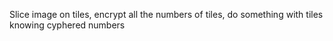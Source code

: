 Slice image on tiles, encrypt all the numbers of tiles, do something with tiles knowing cyphered numbers
